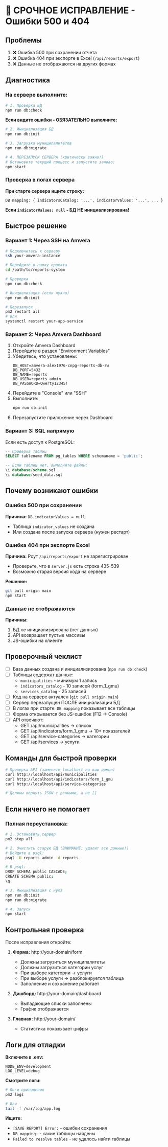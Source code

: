 # 🚨 СРОЧНОЕ ИСПРАВЛЕНИЕ - Ошибки 500 и 404

## Проблемы

1. ❌ Ошибка 500 при сохранении отчета
2. ❌ Ошибка 404 при экспорте в Excel (`/api/reports/export`)
3. ❌ Данные не отображаются на других формах

## Диагностика

### На сервере выполните:

```bash
# 1. Проверка БД
npm run db:check
```

**Если видите ошибки - ОБЯЗАТЕЛЬНО выполните:**

```bash
# 2. Инициализация БД
npm run db:init

# 3. Загрузка муниципалитетов
npm run db:migrate

# 4. ПЕРЕЗАПУСК СЕРВЕРА (критически важно!)
# Остановите текущий процесс и запустите заново:
npm start
```

### Проверка в логах сервера

**При старте сервера ищите строку:**
```
DB mapping: { indicatorsCatalog: '...', indicatorValues: '...', ... }
```

**Если `indicatorValues: null` - БД НЕ инициализирована!**

## Быстрое решение

### Вариант 1: Через SSH на Amvera

```bash
# Подключитесь к серверу
ssh your-amvera-instance

# Перейдите в папку проекта
cd /path/to/reports-system

# Проверка
npm run db:check

# Инициализация (если нужно)
npm run db:init

# Перезапуск
pm2 restart all
# или
systemctl restart your-app-service
```

### Вариант 2: Через Amvera Dashboard

1. Откройте Amvera Dashboard
2. Перейдите в раздел "Environment Variables"
3. Убедитесь, что установлены:
   ```
   DB_HOST=amvera-alex1976-cnpg-reports-db-rw
   DB_PORT=5432
   DB_NAME=reports
   DB_USER=reports_admin
   DB_PASSWORD=Qwerty12345!
   ```
4. Перейдите в "Console" или "SSH"
5. Выполните:
   ```bash
   npm run db:init
   ```
6. Перезапустите приложение через Dashboard

### Вариант 3: SQL напрямую

Если есть доступ к PostgreSQL:

```sql
-- Проверка таблиц
SELECT tablename FROM pg_tables WHERE schemaname = 'public';

-- Если таблиц нет, выполните файлы:
\i database/schema.sql
\i database/seed_data.sql
```

## Почему возникают ошибки

### Ошибка 500 при сохранении
**Причина:** `DB.indicatorValues = null`
- Таблица `indicator_values` не создана
- Или создана после запуска сервера (нужен рестарт)

### Ошибка 404 при экспорте Excel
**Причина:** Роут `/api/reports/export` не зарегистрирован
- Проверьте, что в `server.js` есть строка 435-539
- Возможно старая версия кода на сервере

**Решение:**
```bash
git pull origin main
npm start
```

### Данные не отображаются
**Причины:**
1. БД не инициализирована (нет данных)
2. API возвращает пустые массивы
3. JS-ошибки на клиенте

## Проверочный чеклист

- [ ] База данных создана и инициализирована (`npm run db:check`)
- [ ] Таблицы содержат данные:
  - `municipalities` - минимум 1 запись
  - `indicators_catalog` - 10 записей (form_1_gmu)
  - `services_catalog` - 25 записей
- [ ] Код на сервере актуален (`git pull origin main`)
- [ ] Сервер перезапущен ПОСЛЕ инициализации БД
- [ ] В логах при старте: `DB mapping` показывает все таблицы
- [ ] Форма открывается без JS-ошибок (F12 → Console)
- [ ] API отвечают:
  - GET /api/municipalities → список
  - GET /api/indicators/form_1_gmu → 10+ показателей
  - GET /api/service-categories → категории
  - GET /api/services → услуги

## Команды для быстрой проверки

```bash
# Проверка API (замените localhost на ваш домен)
curl http://localhost/api/municipalities
curl http://localhost/api/indicators/form_1_gmu
curl http://localhost/api/service-categories

# Должны вернуть JSON с данными, а не []
```

## Если ничего не помогает

### Полная переустановка:

```bash
# 1. Остановить сервер
pm2 stop all

# 2. Очистить старую БД (ВНИМАНИЕ: удалит все данные!)
# Войдите в psql:
psql -U reports_admin -d reports

# В psql:
DROP SCHEMA public CASCADE;
CREATE SCHEMA public;
\q

# 3. Инициализация с нуля
npm run db:init
npm run db:migrate

# 4. Запуск
npm start
```

## Контрольная проверка

После исправления откройте:

1. **Форма:** http://your-domain/form
   - Должны загрузиться муниципалитеты
   - Должны загрузиться категории услуг
   - При выборе категории → услуги
   - При выборе услуги → разблокируется таблица
   - Заполнение и сохранение работает

2. **Дашборд:** http://your-domain/dashboard
   - Выпадающие списки заполнены
   - График отображается

3. **Главная:** http://your-domain/
   - Статистика показывает цифры

## Логи для отладки

**Включите в .env:**
```env
NODE_ENV=development
LOG_LEVEL=debug
```

**Смотрите логи:**
```bash
# Логи приложения
pm2 logs

# Или
tail -f /var/log/app.log
```

**Ищите:**
- `[SAVE REPORT] Error:` - ошибки сохранения
- `DB mapping:` - какие таблицы найдены
- `Failed to resolve tables` - не удалось найти таблицы
